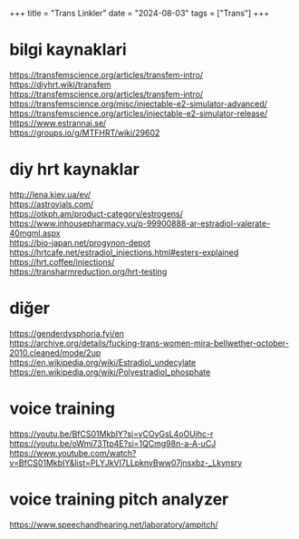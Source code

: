 +++
title = "Trans Linkler"
date = "2024-08-03"
tags = ["Trans"]
+++



# bilgi kaynaklari
https://transfemscience.org/articles/transfem-intro/ \
https://diyhrt.wiki/transfem \
https://transfemscience.org/articles/transfem-intro/ \
https://transfemscience.org/misc/injectable-e2-simulator-advanced/ \
https://transfemscience.org/articles/injectable-e2-simulator-release/ \
https://www.estrannai.se/ \
https://groups.io/g/MTFHRT/wiki/29602
 
 
# diy hrt kaynaklar 
http://lena.kiev.ua/ev/ \
https://astrovials.com/ \
https://otkph.am/product-category/estrogens/ \
https://www.inhousepharmacy.vu/p-99900888-ar-estradiol-valerate-40mgml.aspx \
https://bio-japan.net/progynon-depot \
https://hrtcafe.net/estradiol_injections.html#esters-explained \
https://hrt.coffee/injections/ \
https://transharmreduction.org/hrt-testing 
 
 
# diğer 
https://genderdysphoria.fyi/en \
https://archive.org/details/fucking-trans-women-mira-bellwether-october-2010.cleaned/mode/2up \
https://en.wikipedia.org/wiki/Estradiol_undecylate \
https://en.wikipedia.org/wiki/Polyestradiol_phosphate 


# voice training
https://youtu.be/BfCS01MkbIY?si=yCOyGsL4oOUjhc-r \
https://youtu.be/oWmj73Ttp4E?si=1QCmg98n-a-A-uCJ \
https://www.youtube.com/watch?v=BfCS01MkbIY&list=PLYJkVI7LLpknvBww07jnsxbz-_Lkynsry


# voice training pitch analyzer
https://www.speechandhearing.net/laboratory/ampitch/

